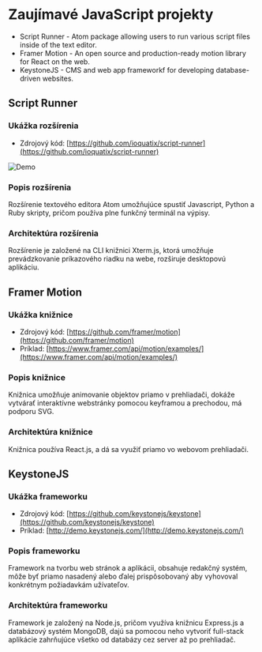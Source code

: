
# Zaujímavé JavaScript projekty

- Script Runner - Atom package allowing users to run various script files inside of the text editor.
- Framer Motion - An open source and production-ready motion library for React on the web.
- KeystoneJS - CMS and web app frameworkf for developing database-driven websites.

## Script Runner

### Ukážka rozšírenia

- Zdrojový kód: [https://github.com/ioquatix/script-runner](https://github.com/ioquatix/script-runner)
 
![Demo](https://github.com/ioquatix/script-runner/raw/master/resources/demo.gif)

### Popis rozšírenia

Rozšírenie textového editora Atom umožňujúce spustiť Javascript, Python a Ruby skripty, pričom používa plne funkčný terminál na výpisy.

### Architektúra rozšírenia

Rozšírenie je založené na CLI knižnici Xterm.js, ktorá umožňuje prevádzkovanie príkazového riadku na webe, rozširuje desktopovú aplikáciu.

## Framer Motion

### Ukážka knižnice

- Zdrojový kód: [https://github.com/framer/motion](https://github.com/framer/motion)
- Príklad: [https://www.framer.com/api/motion/examples/](https://www.framer.com/api/motion/examples/)

### Popis knižnice

Knižnica umožňuje animovanie objektov priamo v prehliadači, dokáže vytvárať interaktívne webstránky pomocou keyframou a prechodou, má podporu SVG.

### Architektúra knižnice

Knižnica používa React.js, a dá sa využiť priamo vo webovom prehliadači.

## KeystoneJS

### Ukážka frameworku

- Zdrojový kód: [https://github.com/keystonejs/keystone](https://github.com/keystonejs/keystone)
- Príklad: [http://demo.keystonejs.com/](http://demo.keystonejs.com/)

### Popis frameworku

Framework na tvorbu web stránok a aplikácii, obsahuje redakčný systém, môže byť priamo nasadený alebo ďalej prispôsobovaný aby vyhovoval konkrétnym požiadavkám užívateľov.

### Architektúra frameworku

Framework je založený na Node.js, pričom využíva knižnicu Express.js a databázový systém MongoDB, dajú sa pomocou neho vytvoriť full-stack aplikácie zahrňujúce všetko od databázy cez server až po prehliadač.
